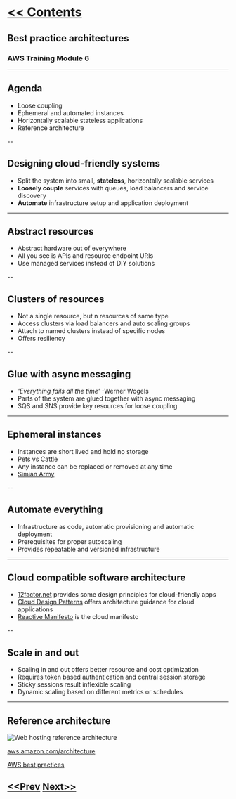 # [<< Contents](README.md)

## Best practice architectures
### AWS Training Module 6

---

## Agenda

- Loose coupling
- Ephemeral and automated instances
- Horizontally scalable stateless applications
- Reference architecture

--

## Designing cloud-friendly systems

- Split the system into small, **stateless**, horizontally scalable services
- **Loosely couple** services with queues, load balancers and service discovery
- **Automate** infrastructure setup and application deployment

---

## Abstract resources

- Abstract hardware out of everywhere
- All you see is APIs and resource endpoint URIs
- Use managed services instead of DIY solutions

--

## Clusters of resources

- Not a single resource, but n resources of same type
- Access clusters via load balancers and auto scaling groups
- Attach to named clusters instead of specific nodes
- Offers resiliency

--

## Glue with async messaging

- *'Everything fails all the time'* -Werner Wogels
- Parts of the system are glued together with async messaging
- SQS and SNS provide key resources for loose coupling

---

## Ephemeral instances

- Instances are short lived and hold no storage
- Pets vs Cattle
- Any instance can be replaced or removed at any time
- [Simian Army](http://techblog.netflix.com/2011/07/netflix-simian-army.html)

--

## Automate everything

- Infrastructure as code, automatic provisioning and automatic deployment
- Prerequisites for proper autoscaling
- Provides repeatable and versioned infrastructure

---

## Cloud compatible software architecture

- [12factor.net](http://12factor.net/) provides some design principles for cloud-friendly apps
- [Cloud Design Patterns](http://download.microsoft.com/download/B/B/6/BB69622C-AB5D-4D5F-9A12-B81B952C1169/CloudDesignPatternsBook-PDF.pdf) offers architecture guidance for cloud applications
- [Reactive Manifesto](http://www.reactivemanifesto.org/) is the cloud manifesto

--

## Scale in and out

- Scaling in and out offers better resource and cost optimization
- Requires token based authentication and central session storage
- Sticky sessions result inflexible scaling
- Dynamic scaling based on different metrics or schedules

---

## Reference architecture

![Web hosting reference architecture](images/aws_reference_architecture_web_hosting.png)

[aws.amazon.com/architecture](http://aws.amazon.com/architecture/)

[AWS best practices](http://media.amazonwebservices.com/AWS_Cloud_Best_Practices.pdf)

##
## [<<Prev](06-cloudformation.md) [Next>>](08-complete_system.md)
